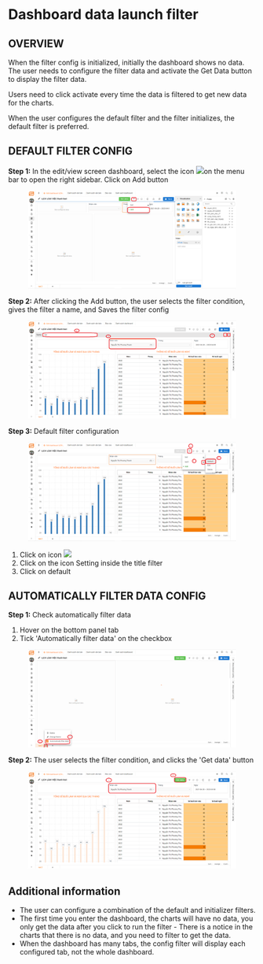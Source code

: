 # Dashboard data launch filter

## OVERVIEW

When the filter config is initialized, initially the dashboard shows no data. The user needs to configure the filter data and activate the Get Data button to display the filter data.

Users need to click activate every time the data is filtered to get new data for the charts.

When the user configures the default filter and the filter initializes, the default filter is preferred.

## DEFAULT FILTER **CONFIG**

**Step 1:** In the edit/view screen dashboard, select the icon ![](https://lh6.googleusercontent.com/Ouwt8DTpRSm7olBp-YTkl52MCM3WP\_RxNszsQvylzI6WJxyd1R8kKtSE6o-AVJfjHbxQZh2tQZS-Xn9gLY5SEpJoDpsnMIquA0-Z7-1TChAngNDHilWgP-6-5SOVbNbBJSYjlRDyIG8ba9evMc0euS9zJU0vxqh7YFFC0qQEoJDXOpfcq5DjY6jabw)on the menu bar to open the right sidebar. Click on Add button

<figure><img src="../.gitbook/assets/1 (1).png" alt=""><figcaption></figcaption></figure>

**Step 2:** After clicking the Add button, the user selects the filter condition, gives the filter a name, and Saves the filter config

<figure><img src="../.gitbook/assets/2 (1).png" alt=""><figcaption></figcaption></figure>

**Step 3:** Default filter configuration

<figure><img src="../.gitbook/assets/3.png" alt=""><figcaption></figcaption></figure>

1. Click on icon ![](https://lh6.googleusercontent.com/Ouwt8DTpRSm7olBp-YTkl52MCM3WP\_RxNszsQvylzI6WJxyd1R8kKtSE6o-AVJfjHbxQZh2tQZS-Xn9gLY5SEpJoDpsnMIquA0-Z7-1TChAngNDHilWgP-6-5SOVbNbBJSYjlRDyIG8ba9evMc0euS9zJU0vxqh7YFFC0qQEoJDXOpfcq5DjY6jabw)
2. Click on the icon Setting inside the title filter
3. Click on default

## AUTOMATICALLY FILTER DATA **CONFIG**

**Step 1:** Check automatically filter data

1. Hover on the bottom panel tab
2. Tick 'Automatically filter data' on the checkbox

<figure><img src="../.gitbook/assets/4 (1).png" alt=""><figcaption></figcaption></figure>

**Step 2:** The user selects the filter condition, and clicks the 'Get data' button

<figure><img src="../.gitbook/assets/5.png" alt=""><figcaption></figcaption></figure>

## Additional information

* The user can configure a combination of the default and initializer filters.
* The first time you enter the dashboard, the charts will have no data, you only get the data after you click to run the filter - There is a notice in the charts that there is no data, and you need to filter to get the data.
* When the dashboard has many tabs, the config filter will display each configured tab, not the whole dashboard.
